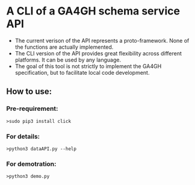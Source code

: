 # A CLI of a GA4GH schema service API

* The current verison of the API represents a proto-framework. None of the functions are actually implemented.  
* The CLI version of the API  provides great flexibility across different platforms. It can be used by any language.  
* The goal of this tool is not strictly to implement the GA4GH specification, but to facilitate local code development.

## How to use:

### Pre-requirement:
    >sudo pip3 install click

### For details:
    >python3 dataAPI.py --help

### For demotration:
    >python3 demo.py
